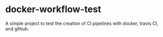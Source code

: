 # docker-workflow-test
A simple project to test the creation of CI pipelines with docker, travis CI, and github.
